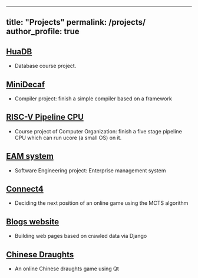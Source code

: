 
---
title: "Projects"
permalink: /projects/
author_profile: true
---

## [HuaDB](https://github.com/JiaMing07/database_hw)

- Database course project.

## [MiniDecaf](https://github.com/JiaMing07/Compiler-course-work)

- Compiler project: finish a simple compiler based on a framework

## [RISC-V Pipeline CPU](https://github.com/JiaMing07/risc-v-pipeline-cpu)

- Course project of Computer Organization: finish a five stage pipeline CPU which can run ucore (a small OS) on it.

## [EAM system](https://github.com/JiaMing07/Enterprise_management_system_backend)

- Software Engineering project: Enterprise management system

## [Connect4](https://github.com/JiaMing07/ConnectFour)

- Deciding the next position of an online game using the MCTS algorithm

## [Blogs website](https://github.com/JiaMing07/Blogs_website)

- Building web pages based on crawled data via Django

## [Chinese Draughts](https://github.com/JiaMing07/Chinese_draughts)

- An online Chinese draughts game using Qt

